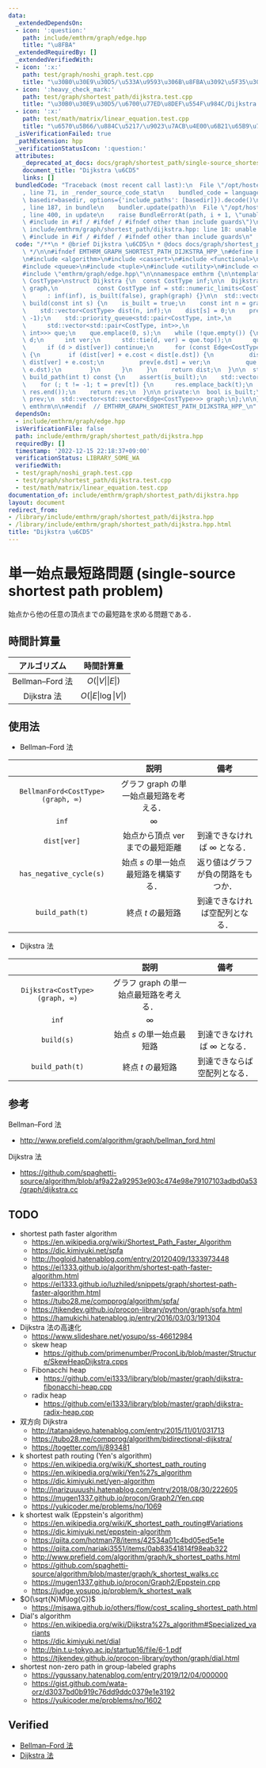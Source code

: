 ```yaml
---
data:
  _extendedDependsOn:
  - icon: ':question:'
    path: include/emthrm/graph/edge.hpp
    title: "\u8FBA"
  _extendedRequiredBy: []
  _extendedVerifiedWith:
  - icon: ':x:'
    path: test/graph/noshi_graph.test.cpp
    title: "\u30B0\u30E9\u30D5/\u533A\u9593\u306B\u8FBA\u3092\u5F35\u308B\u30C6\u30AF"
  - icon: ':heavy_check_mark:'
    path: test/graph/shortest_path/dijkstra.test.cpp
    title: "\u30B0\u30E9\u30D5/\u6700\u77ED\u8DEF\u554F\u984C/Dijkstra \u6CD5"
  - icon: ':x:'
    path: test/math/matrix/linear_equation.test.cpp
    title: "\u6570\u5B66/\u884C\u5217/\u9023\u7ACB\u4E00\u6B21\u65B9\u7A0B\u5F0F"
  _isVerificationFailed: true
  _pathExtension: hpp
  _verificationStatusIcon: ':question:'
  attributes:
    _deprecated_at_docs: docs/graph/shortest_path/single-source_shortest_path_problem.md
    document_title: "Dijkstra \u6CD5"
    links: []
  bundledCode: "Traceback (most recent call last):\n  File \"/opt/hostedtoolcache/Python/3.9.16/x64/lib/python3.9/site-packages/onlinejudge_verify/documentation/build.py\"\
    , line 71, in _render_source_code_stat\n    bundled_code = language.bundle(stat.path,\
    \ basedir=basedir, options={'include_paths': [basedir]}).decode()\n  File \"/opt/hostedtoolcache/Python/3.9.16/x64/lib/python3.9/site-packages/onlinejudge_verify/languages/cplusplus.py\"\
    , line 187, in bundle\n    bundler.update(path)\n  File \"/opt/hostedtoolcache/Python/3.9.16/x64/lib/python3.9/site-packages/onlinejudge_verify/languages/cplusplus_bundle.py\"\
    , line 400, in update\n    raise BundleErrorAt(path, i + 1, \"unable to process\
    \ #include in #if / #ifdef / #ifndef other than include guards\")\nonlinejudge_verify.languages.cplusplus_bundle.BundleErrorAt:\
    \ include/emthrm/graph/shortest_path/dijkstra.hpp: line 18: unable to process\
    \ #include in #if / #ifdef / #ifndef other than include guards\n"
  code: "/**\n * @brief Dijkstra \u6CD5\n * @docs docs/graph/shortest_path/single-source_shortest_path_problem.md\n\
    \ */\n\n#ifndef EMTHRM_GRAPH_SHORTEST_PATH_DIJKSTRA_HPP_\n#define EMTHRM_GRAPH_SHORTEST_PATH_DIJKSTRA_HPP_\n\
    \n#include <algorithm>\n#include <cassert>\n#include <functional>\n#include <limits>\n\
    #include <queue>\n#include <tuple>\n#include <utility>\n#include <vector>\n\n\
    #include \"emthrm/graph/edge.hpp\"\n\nnamespace emthrm {\n\ntemplate <typename\
    \ CostType>\nstruct Dijkstra {\n  const CostType inf;\n\n  Dijkstra(const std::vector<std::vector<Edge<CostType>>>&\
    \ graph,\n           const CostType inf = std::numeric_limits<CostType>::max())\n\
    \      : inf(inf), is_built(false), graph(graph) {}\n\n  std::vector<CostType>\
    \ build(const int s) {\n    is_built = true;\n    const int n = graph.size();\n\
    \    std::vector<CostType> dist(n, inf);\n    dist[s] = 0;\n    prev.assign(n,\
    \ -1);\n    std::priority_queue<std::pair<CostType, int>,\n                  \
    \      std::vector<std::pair<CostType, int>>,\n                        std::greater<std::pair<CostType,\
    \ int>>> que;\n    que.emplace(0, s);\n    while (!que.empty()) {\n      CostType\
    \ d;\n      int ver;\n      std::tie(d, ver) = que.top();\n      que.pop();\n\
    \      if (d > dist[ver]) continue;\n      for (const Edge<CostType>& e : graph[ver])\
    \ {\n        if (dist[ver] + e.cost < dist[e.dst]) {\n          dist[e.dst] =\
    \ dist[ver] + e.cost;\n          prev[e.dst] = ver;\n          que.emplace(dist[e.dst],\
    \ e.dst);\n        }\n      }\n    }\n    return dist;\n  }\n\n  std::vector<int>\
    \ build_path(int t) const {\n    assert(is_built);\n    std::vector<int> res;\n\
    \    for (; t != -1; t = prev[t]) {\n      res.emplace_back(t);\n    }\n    std::reverse(res.begin(),\
    \ res.end());\n    return res;\n  }\n\n private:\n  bool is_built;\n  std::vector<int>\
    \ prev;\n  std::vector<std::vector<Edge<CostType>>> graph;\n};\n\n}  // namespace\
    \ emthrm\n\n#endif  // EMTHRM_GRAPH_SHORTEST_PATH_DIJKSTRA_HPP_\n"
  dependsOn:
  - include/emthrm/graph/edge.hpp
  isVerificationFile: false
  path: include/emthrm/graph/shortest_path/dijkstra.hpp
  requiredBy: []
  timestamp: '2022-12-15 22:18:37+09:00'
  verificationStatus: LIBRARY_SOME_WA
  verifiedWith:
  - test/graph/noshi_graph.test.cpp
  - test/graph/shortest_path/dijkstra.test.cpp
  - test/math/matrix/linear_equation.test.cpp
documentation_of: include/emthrm/graph/shortest_path/dijkstra.hpp
layout: document
redirect_from:
- /library/include/emthrm/graph/shortest_path/dijkstra.hpp
- /library/include/emthrm/graph/shortest_path/dijkstra.hpp.html
title: "Dijkstra \u6CD5"
---
```

# 単一始点最短路問題 (single-source shortest path problem)

始点から他の任意の頂点までの最短路を求める問題である．


## 時間計算量

|アルゴリズム|時間計算量|
|:--:|:--:|
|Bellman–Ford 法|$O(\lvert V \rvert \lvert E \rvert)$|
|Dijkstra 法|$O(\lvert E \rvert \log{\lvert V \rvert})$|


## 使用法

- Bellman–Ford 法

||説明|備考|
|:--:|:--:|:--:|
|`BellmanFord<CostType>(graph, ∞)`|グラフ $\mathrm{graph}$ の単一始点最短路を考える．||
|`inf`|$\infty$||
|`dist[ver]`|始点から頂点 $\mathrm{ver}$ までの最短距離|到達できなければ $\infty$ となる．|
|`has_negative_cycle(s)`|始点 $s$ の単一始点最短路を構築する．|返り値はグラフが負の閉路をもつか．|
|`build_path(t)`|終点 $t$ の最短路|到達できなければ空配列となる．|

- Dijkstra 法

||説明|備考|
|:--:|:--:|:--:|
|`Dijkstra<CostType>(graph, ∞)`|グラフ $\mathrm{graph}$ の単一始点最短路を考える．||
|`inf`|$\infty$||
|`build(s)`|始点 $s$ の単一始点最短路|到達できなければ $\infty$ となる．|
|`build_path(t)`|終点 $t$ の最短路|到達できならば空配列となる．|


## 参考

Bellman–Ford 法
- http://www.prefield.com/algorithm/graph/bellman_ford.html

Dijkstra 法
- https://github.com/spaghetti-source/algorithm/blob/af9a22a92953e903c474e98e79107103adbd0a53/graph/dijkstra.cc


## TODO

- shortest path faster algorithm
  - https://en.wikipedia.org/wiki/Shortest_Path_Faster_Algorithm
  - https://dic.kimiyuki.net/spfa
  - http://hogloid.hatenablog.com/entry/20120409/1333973448
  - https://ei1333.github.io/algorithm/shortest-path-faster-algorithm.html
  - https://ei1333.github.io/luzhiled/snippets/graph/shortest-path-faster-algorithm.html
  - https://tubo28.me/compprog/algorithm/spfa/
  - https://tjkendev.github.io/procon-library/python/graph/spfa.html
  - https://hamukichi.hatenablog.jp/entry/2016/03/03/191304
- Dijkstra 法の高速化
  - https://www.slideshare.net/yosupo/ss-46612984
  - skew heap
    - https://github.com/primenumber/ProconLib/blob/master/Structure/SkewHeapDijkstra.cpps
  - Fibonacchi heap
    - https://github.com/ei1333/library/blob/master/graph/dijkstra-fibonacchi-heap.cpp
  - radix heap
    - https://github.com/ei1333/library/blob/master/graph/dijkstra-radix-heap.cpp
- 双方向 Dijkstra
  - http://tatanaideyo.hatenablog.com/entry/2015/11/01/031713
  - https://tubo28.me/compprog/algorithm/bidirectional-dijkstra/
  - https://togetter.com/li/893481
- k shortest path routing (Yen's algorithm)
  - https://en.wikipedia.org/wiki/K_shortest_path_routing
  - https://en.wikipedia.org/wiki/Yen%27s_algorithm
  - https://dic.kimiyuki.net/yen-algorithm
  - http://inarizuuuushi.hatenablog.com/entry/2018/08/30/222605
  - https://mugen1337.github.io/procon/Graph2/Yen.cpp
  - https://yukicoder.me/problems/no/1069
- k shortest walk (Eppstein's algorithm)
  - https://en.wikipedia.org/wiki/K_shortest_path_routing#Variations
  - https://dic.kimiyuki.net/eppstein-algorithm
  - https://qiita.com/hotman78/items/42534a01c4bd05ed5e1e
  - https://qiita.com/nariaki3551/items/0ab83541814f98eab322
  - http://www.prefield.com/algorithm/graph/k_shortest_paths.html
  - https://github.com/spaghetti-source/algorithm/blob/master/graph/k_shortest_walks.cc
  - https://mugen1337.github.io/procon/Graph2/Eppstein.cpp
  - https://judge.yosupo.jp/problem/k_shortest_walk
- $O(\sqrt{N}M\log{C})$
  - https://misawa.github.io/others/flow/cost_scaling_shortest_path.html
- Dial's algorithm
  - https://en.wikipedia.org/wiki/Dijkstra%27s_algorithm#Specialized_variants
  - https://dic.kimiyuki.net/dial
  - http://bin.t.u-tokyo.ac.jp/startup16/file/6-1.pdf
  - https://tjkendev.github.io/procon-library/python/graph/dial.html
- shortest non-zero path in group-labeled graphs
  - https://ygussany.hatenablog.com/entry/2019/12/04/000000
  - https://gist.github.com/wata-orz/d3037bd0b919c76dd9ddc0379e1e3192
  - https://yukicoder.me/problems/no/1602


## Verified

- [Bellman–Ford 法](https://onlinejudge.u-aizu.ac.jp/solutions/problem/GRL_1_B/review/4082583/emthrm/C++14)
- [Dijkstra 法](https://judge.yosupo.jp/submission/8211)
